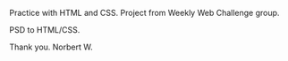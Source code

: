 Practice with HTML and CSS. Project from Weekly Web Challenge group. 

PSD to HTML/CSS.


Thank you. 
Norbert W. 
